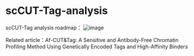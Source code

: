 # scCUT-Tag-analysis
scCUT-Tag analysis roadmap：
![image](https://github.com/user-attachments/assets/ab399854-5ad1-483e-9fca-844f1f94569d)

Related article：Af-CUT&Tag: A Sensitive and Antibody-Free Chromatin Profiling Method Using Genetically Encoded Tags and High-Affinity Binders
